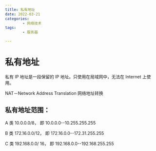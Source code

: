 ```yaml
---
title: 私有地址
date: 2022-03-21
categories:
        - 网络技术
tags:
        - 服务器

---
```


# 私有地址

私有 IP 地址是一段保留的 IP 地址。只使用在局域网中，无法在 Internet 上使用。

NAT－Network Address Translation 网络地址转换

## 私有地址范围：

A 类 10.0.0.0/8， 即 10.0.0.0--10.255.255.255

B 类 172.16.0.0/12， 即 172.16.0.0--172.31.255.255

C 类 192.168.0.0/ 16， 即 192.168.0.0--192.168.255.255

